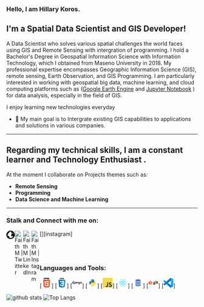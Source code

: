 




### Hello, I am Hillary Koros.

## I'm a Spatial Data Scientist and GIS Developer!
A Data Scientist who solves various spatial challenges the world faces using GIS and Remote Sensing
with intergration of programming.
I hold a Bachelor's Degree in Geospatial Information Science with Information Technology, which I obtained from Maseno University in 2018. 
My professional expertise encompasses Geographic Information Science (GIS), remote sensing, Earth Observation, and GIS Programming. 
I am particularly interested in working with geospatial big data, machine learning, and cloud computing platforms such as ([Google Earth Engine](https://earthengine.google.com/) and [Jupyter Notebook](https://jupyter.org/) ) for data analysis, especially in the field of GIS.

I enjoy learning new technologies everyday 
- 🥅 My main goal is to Intergrate existing GIS capabilities to applications and solutions in various companies.
---
## Regarding my technical skills, I am a constant learner and Technology Enthusiast . 
At the moment I collaborate  on Projects themes such as:
- **Remote Sensing**  
- **Programming** 
- **Data Science and Machine Learning**
---

### Stalk and Connect with me on:

[<img align="left" alt="https://fmuchembi.github.io/fmuchembi/" width="22px" src="https://raw.githubusercontent.com/iconic/open-iconic/master/svg/globe.svg" />][website]
[<img align="left" alt="FaithM | Twitter" width="22px" src="https://cdn.jsdelivr.net/npm/simple-icons@v3/icons/twitter.svg" />][twitter]
[<img align="left" alt="FaithM  | LinkedIn" width="22px" src="https://cdn.jsdelivr.net/npm/simple-icons@v3/icons/linkedin.svg" />][linkedin]
[<img align="left" alt="FaithM  | Instagram" width="22px" src="https://cdn.jsdelivr.net/npm/simple-icons@v3/icons/instagram.svg" />][instagram]

<br />
<br />

### Languages and Tools:
[<img  alt="HTML5" width="26px" src="https://raw.githubusercontent.com/github/explore/80688e429a7d4ef2fca1e82350fe8e3517d3494d/topics/html/html.png" />]
[<img  alt="CSS3" width="26px" src="https://raw.githubusercontent.com/github/explore/80688e429a7d4ef2fca1e82350fe8e3517d3494d/topics/css/css.png" />]
[<img  alt="Django" width="26px" src="https://raw.githubusercontent.com/github/explore/80688e429a7d4ef2fca1e82350fe8e3517d3494d/topics/django/django.png" />]
[<img  alt="Python" width="26px" src="https://raw.githubusercontent.com/github/explore/80688e429a7d4ef2fca1e82350fe8e3517d3494d/topics/python/python.png" />]
[<img  alt="JavaScript" width="26px" src="https://raw.githubusercontent.com/github/explore/80688e429a7d4ef2fca1e82350fe8e3517d3494d/topics/javascript/javascript.png" />]
[<img  alt="React" width="26px" src="https://raw.githubusercontent.com/github/explore/80688e429a7d4ef2fca1e82350fe8e3517d3494d/topics/react/react.png" />]
[<img  alt="SQL" width="26px" src="https://raw.githubusercontent.com/github/explore/80688e429a7d4ef2fca1e82350fe8e3517d3494d/topics/sql/sql.png" />]
[<img  alt="Git" width="26px" src="https://raw.githubusercontent.com/github/explore/80688e429a7d4ef2fca1e82350fe8e3517d3494d/topics/git/git.png" />]
[<img  alt="Visual Studio Code" width="26px" src="https://raw.githubusercontent.com/github/explore/80688e429a7d4ef2fca1e82350fe8e3517d3494d/topics/visual-studio-code/visual-studio-code.png" />]
<br />

[website]: https://hillarykoros.github.io/fmuchembi/
[linkedin]: https://www.linkedin.com/in/faith-muchembi/
[twitter]: https://twitter.com/muchembif


![github stats](https://github-readme-stats.vercel.app/api?username=HillaryKoros&show_icons=true)
![Top Langs](https://github-readme-stats.vercel.app/api/top-langs/?username=HillaryKoros&langs_count=3&hide=javascript,go,html,css,tex)
